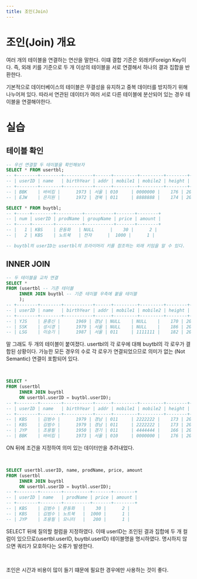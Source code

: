 ```yaml
---
title: 조인(Join)
---
```


# 조인(Join) 개요
여러 개의 테이블을 연결하는 연산을 말한다. 이떄 결합 기준은 외래키Foreign Key이다. 즉, 외래 키를 기준으로 두 개 이상의 테이블을 서로 연결해서 하나의 결과 집합을 반환한다.

기본적으로 데이터베이스의 테이블은 무결성을 유지하고 중복 데이터를 방지하기 위해 나누어져 있다. 따라서 연관된 데이터가 여러 서로 다른 테이블에 분산되어 있는 경우 테이블을 연결해야한다.

# 실습
## 테이블 확인
```sql
-- 우선 연결할 두 테이블을 확인해보자
SELECT * FROM usertbl;
-- +--------+--------+-----------+------+---------+---------+--------+------------+
-- | userID | name   | birthYear | addr | mobile1 | mobile2 | height | mDate      |
-- +--------+--------+-----------+------+---------+---------+--------+------------+
-- | BBK    | 바비킴 |      1973 | 서울 | 010     | 0000000 |    176 | 2013-05-05 |
-- | EJW    | 은지원 |      1972 | 경북 | 011     | 8888888 |    174 | 2014-03-03 |

SELECT * FROM buytbl;
-- +-----+--------+----------+-----------+-------+--------+
-- | num | userID | prodName | groupName | price | amount |
-- +-----+--------+----------+-----------+-------+--------+
-- |   1 | KBS    | 운동화   | NULL      |    30 |      2 |
-- |   2 | KBS    | 노트북   | 전자      |  1000 |      1 |

-- buytbl의 userID는 usertbl의 프라이머리 키를 참조하는 외래 키임을 알 수 있다.
```

## INNER JOIN
```sql
-- 두 테이블을 교차 연결
SELECT *
FROM (usertbl -- 기준 테이블
     INNER JOIN buytbl -- 기준 테이블 우측에 붙을 테이블
     );
-- +--------+--------+-----------+------+---------+---------+--------+------------+-----+--------+----------+-----------+-------+--------+
-- | userID | name   | birthYear | addr | mobile1 | mobile2 | height | mDate      | num | userID | prodName | groupName | price | amount |
-- +--------+--------+-----------+------+---------+---------+--------+------------+-----+--------+----------+-----------+-------+--------+
-- | YJS    | 윤종신 |      1969 | 경남 | NULL    | NULL    |    170 | 2005-05-05 |   1 | KBS    | 운동화   | NULL      |    30 |      2 |
-- | SSK    | 성시경 |      1979 | 서울 | NULL    | NULL    |    186 | 2013-12-12 |   1 | KBS    | 운동화   | NULL      |    30 |      2 |
-- | LSG    | 이승기 |      1987 | 서울 | 011     | 1111111 |    182 | 2008-08-08 |   1 | KBS    | 운동화   | NULL      |    30 |      2 |
```
말 그래도 두 개의 테이블이 붙여졌다. usertbl의 각 로우에 대해 buytbl의 각 로우가 결합된 상황이다. 가능한 모든 경우의 수로 각 로우가 연결되었으므로 의미가 없는 (Not Semantic) 연결이 포함되어 있다.

&nbsp;

```sql
SELECT *
FROM (usertbl
     INNER JOIN buytbl
     ON usertbl.userID = buytbl.userID);
-- +--------+--------+-----------+------+---------+---------+--------+------------+-----+--------+----------+-----------+-------+--------+
-- | userID | name   | birthYear | addr | mobile1 | mobile2 | height | mDate      | num | userID | prodName | groupName | price | amount |
-- +--------+--------+-----------+------+---------+---------+--------+------------+-----+--------+----------+-----------+-------+--------+
-- | KBS    | 김범수 |      1979 | 경남 | 011     | 2222222 |    173 | 2012-04-04 |   1 | KBS    | 운동화   | NULL      |    30 |      2 |
-- | KBS    | 김범수 |      1979 | 경남 | 011     | 2222222 |    173 | 2012-04-04 |   2 | KBS    | 노트북   | 전자      |  1000 |      1 |
-- | JYP    | 조용필 |      1950 | 경기 | 011     | 4444444 |    166 | 2009-04-04 |   3 | JYP    | 모니터   | 전자      |   200 |      1 |
-- | BBK    | 바비킴 |      1973 | 서울 | 010     | 0000000 |    176 | 2013-05-05 |   4 | BBK    | 모니터   | 전자      |   200 |      5 |
```
ON 뒤에 조건을 지정하여 의미 있는 데이터만을 추려내었다.

&nbsp;

```sql
SELECT usertbl.userID, name, prodName, price, amount
FROM (usertbl
     INNER JOIN buytbl
     ON usertbl.userID = buytbl.userID);
-- +--------+--------+----------+-------+--------+
-- | userID | name   | prodName | price | amount |
-- +--------+--------+----------+-------+--------+
-- | KBS    | 김범수 | 운동화   |    30 |      2 |
-- | KBS    | 김범수 | 노트북   |  1000 |      1 |
-- | JYP    | 조용필 | 모니터   |   200 |      1 |
```
SELECT 뒤에 질의할 컬럼을 지정하였다. 이때 userID는 조인된 결과 집합에 두 개 컬럼이 있으므로(usertbl.userID, buytbl.userID) 테이블명을 명시하였다. 명시하지 않으면 쿼리가 모호하다는 오류가 발생한다.

&nbsp;

조인은 시간과 비용이 많이 들기 떄문에 필요한 경우에만 사용하는 것이 좋다.